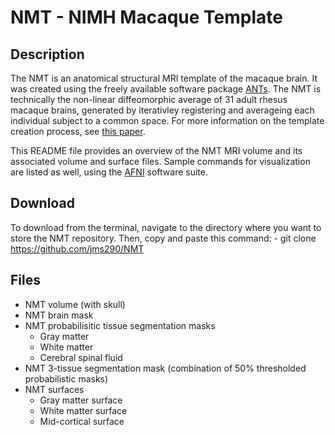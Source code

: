 # NMT - NIMH Macaque Template

## Description
The NMT is an anatomical structural MRI template of the macaque brain. It was created using the freely available software package [ANTs](http://stnava.github.io/ANTs/). The NMT is technically the non-linear diffeomorphic average of 31 adult rhesus macaque brains, generated by iterativley registering and averageing each individual subject to a common space. For more information on the template creation process, see [this paper](http://www.sciencedirect.com/science/article/pii/S1053811910012061). 

This README file provides an overview of the NMT MRI volume and its associated volume and surface files. Sample commands for visualization are listed as well, using the [AFNI](https://afni.nimh.nih.gov) software suite. 

## Download

To download from the terminal, navigate to the directory where you want to store the NMT repository. Then, copy and paste this command:
	- git clone https://github.com/jms290/NMT

## Files
- NMT volume (with skull)
- NMT brain mask
- NMT probabilisitic tissue segmentation masks
	+ Gray matter
	+ White matter
	+ Cerebral spinal fluid
- NMT 3-tissue segmentation mask (combination of 50% thresholded probabilistic masks)
- NMT surfaces
	+ Gray matter surface
	+ White matter surface
	+ Mid-cortical surface
        

